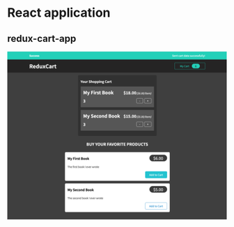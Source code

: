 # React application

## redux-cart-app

![Screenshot](./redux-cart-app.png?raw=true "Optional Title")
